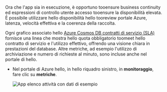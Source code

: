 Ora che l'app sia in esecuzione, è opportuno tooensure business continuity ed espressioni di controllo utente accesso tooensure la disponibilità elevata. È possibile utilizzare hello disponibilità hello tooreview portale Azure, latenza, velocità effettiva e la coerenza della raccolta. 

Ogni grafico associato hello [Azure Cosmos DB contratti di servizio (SLA)](https://azure.microsoft.com/support/legal/sla/documentdb/) fornisce una linea che mostra hello quota obbligatorio toomeet hello contratto di servizio e l'utilizzo effettivo, offrendo una visione chiara in prestazioni del database. Altre metriche, ad esempio l'utilizzo di archiviazione e numero di richieste al minuto, sono incluse anche nel portale di hello.

* Nel portale di Azure hello, in hello riquadro sinistro, in **monitoraggio**, fare clic su **metriche**.

   ![App elenco attività con dati di esempio](./media/cosmos-db-tutorial-review-slas/azure-cosmosdb-portal-metrics-slas.png)